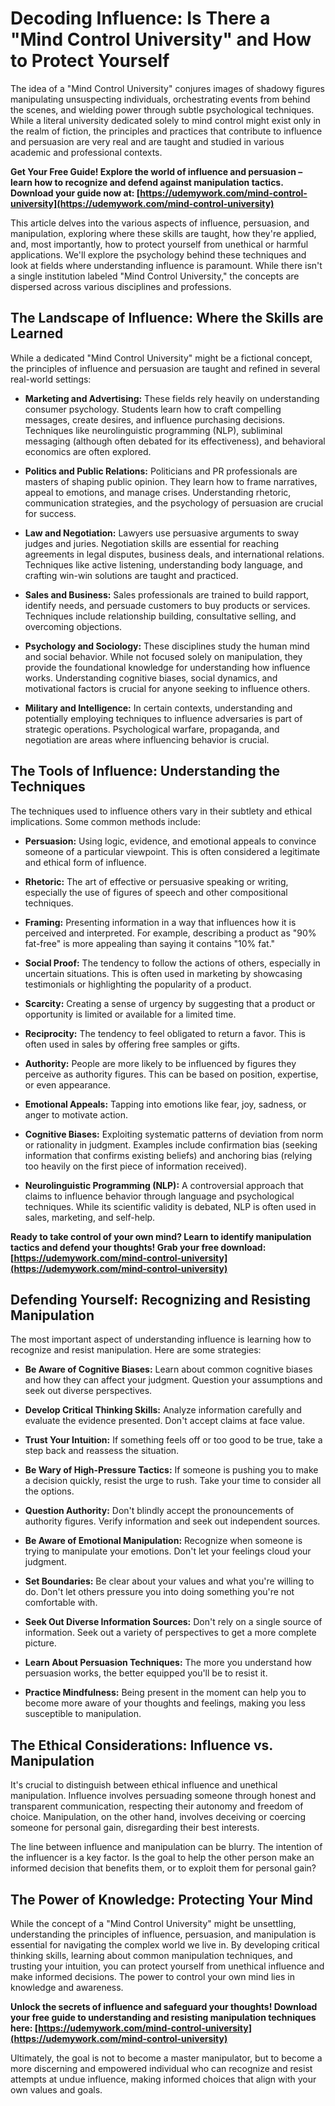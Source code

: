# Decoding Influence: Is There a "Mind Control University" and How to Protect Yourself

The idea of a "Mind Control University" conjures images of shadowy figures manipulating unsuspecting individuals, orchestrating events from behind the scenes, and wielding power through subtle psychological techniques. While a literal university dedicated solely to mind control might exist only in the realm of fiction, the principles and practices that contribute to influence and persuasion are very real and are taught and studied in various academic and professional contexts.

**Get Your Free Guide! Explore the world of influence and persuasion – learn how to recognize and defend against manipulation tactics. Download your guide now at: [https://udemywork.com/mind-control-university](https://udemywork.com/mind-control-university)**

This article delves into the various aspects of influence, persuasion, and manipulation, exploring where these skills are taught, how they're applied, and, most importantly, how to protect yourself from unethical or harmful applications. We'll explore the psychology behind these techniques and look at fields where understanding influence is paramount. While there isn't a single institution labeled "Mind Control University," the concepts are dispersed across various disciplines and professions.

## The Landscape of Influence: Where the Skills are Learned

While a dedicated "Mind Control University" might be a fictional concept, the principles of influence and persuasion are taught and refined in several real-world settings:

*   **Marketing and Advertising:** These fields rely heavily on understanding consumer psychology. Students learn how to craft compelling messages, create desires, and influence purchasing decisions. Techniques like neurolinguistic programming (NLP), subliminal messaging (although often debated for its effectiveness), and behavioral economics are often explored.

*   **Politics and Public Relations:** Politicians and PR professionals are masters of shaping public opinion. They learn how to frame narratives, appeal to emotions, and manage crises. Understanding rhetoric, communication strategies, and the psychology of persuasion are crucial for success.

*   **Law and Negotiation:** Lawyers use persuasive arguments to sway judges and juries. Negotiation skills are essential for reaching agreements in legal disputes, business deals, and international relations. Techniques like active listening, understanding body language, and crafting win-win solutions are taught and practiced.

*   **Sales and Business:** Sales professionals are trained to build rapport, identify needs, and persuade customers to buy products or services. Techniques include relationship building, consultative selling, and overcoming objections.

*   **Psychology and Sociology:** These disciplines study the human mind and social behavior. While not focused solely on manipulation, they provide the foundational knowledge for understanding how influence works. Understanding cognitive biases, social dynamics, and motivational factors is crucial for anyone seeking to influence others.

*   **Military and Intelligence:** In certain contexts, understanding and potentially employing techniques to influence adversaries is part of strategic operations. Psychological warfare, propaganda, and negotiation are areas where influencing behavior is crucial.

## The Tools of Influence: Understanding the Techniques

The techniques used to influence others vary in their subtlety and ethical implications. Some common methods include:

*   **Persuasion:** Using logic, evidence, and emotional appeals to convince someone of a particular viewpoint. This is often considered a legitimate and ethical form of influence.

*   **Rhetoric:** The art of effective or persuasive speaking or writing, especially the use of figures of speech and other compositional techniques.

*   **Framing:** Presenting information in a way that influences how it is perceived and interpreted. For example, describing a product as "90% fat-free" is more appealing than saying it contains "10% fat."

*   **Social Proof:** The tendency to follow the actions of others, especially in uncertain situations. This is often used in marketing by showcasing testimonials or highlighting the popularity of a product.

*   **Scarcity:** Creating a sense of urgency by suggesting that a product or opportunity is limited or available for a limited time.

*   **Reciprocity:** The tendency to feel obligated to return a favor. This is often used in sales by offering free samples or gifts.

*   **Authority:** People are more likely to be influenced by figures they perceive as authority figures. This can be based on position, expertise, or even appearance.

*   **Emotional Appeals:** Tapping into emotions like fear, joy, sadness, or anger to motivate action.

*   **Cognitive Biases:** Exploiting systematic patterns of deviation from norm or rationality in judgment. Examples include confirmation bias (seeking information that confirms existing beliefs) and anchoring bias (relying too heavily on the first piece of information received).

*   **Neurolinguistic Programming (NLP):** A controversial approach that claims to influence behavior through language and psychological techniques. While its scientific validity is debated, NLP is often used in sales, marketing, and self-help.

**Ready to take control of your own mind? Learn to identify manipulation tactics and defend your thoughts! Grab your free download: [https://udemywork.com/mind-control-university](https://udemywork.com/mind-control-university)**

## Defending Yourself: Recognizing and Resisting Manipulation

The most important aspect of understanding influence is learning how to recognize and resist manipulation. Here are some strategies:

*   **Be Aware of Cognitive Biases:** Learn about common cognitive biases and how they can affect your judgment. Question your assumptions and seek out diverse perspectives.

*   **Develop Critical Thinking Skills:** Analyze information carefully and evaluate the evidence presented. Don't accept claims at face value.

*   **Trust Your Intuition:** If something feels off or too good to be true, take a step back and reassess the situation.

*   **Be Wary of High-Pressure Tactics:** If someone is pushing you to make a decision quickly, resist the urge to rush. Take your time to consider all the options.

*   **Question Authority:** Don't blindly accept the pronouncements of authority figures. Verify information and seek out independent sources.

*   **Be Aware of Emotional Manipulation:** Recognize when someone is trying to manipulate your emotions. Don't let your feelings cloud your judgment.

*   **Set Boundaries:** Be clear about your values and what you're willing to do. Don't let others pressure you into doing something you're not comfortable with.

*   **Seek Out Diverse Information Sources:** Don't rely on a single source of information. Seek out a variety of perspectives to get a more complete picture.

*   **Learn About Persuasion Techniques:** The more you understand how persuasion works, the better equipped you'll be to resist it.

*   **Practice Mindfulness:** Being present in the moment can help you to become more aware of your thoughts and feelings, making you less susceptible to manipulation.

## The Ethical Considerations: Influence vs. Manipulation

It's crucial to distinguish between ethical influence and unethical manipulation. Influence involves persuading someone through honest and transparent communication, respecting their autonomy and freedom of choice. Manipulation, on the other hand, involves deceiving or coercing someone for personal gain, disregarding their best interests.

The line between influence and manipulation can be blurry. The intention of the influencer is a key factor. Is the goal to help the other person make an informed decision that benefits them, or to exploit them for personal gain?

## The Power of Knowledge: Protecting Your Mind

While the concept of a "Mind Control University" might be unsettling, understanding the principles of influence, persuasion, and manipulation is essential for navigating the complex world we live in. By developing critical thinking skills, learning about common manipulation techniques, and trusting your intuition, you can protect yourself from unethical influence and make informed decisions. The power to control your own mind lies in knowledge and awareness.

**Unlock the secrets of influence and safeguard your thoughts! Download your free guide to understanding and resisting manipulation techniques here: [https://udemywork.com/mind-control-university](https://udemywork.com/mind-control-university)**

Ultimately, the goal is not to become a master manipulator, but to become a more discerning and empowered individual who can recognize and resist attempts at undue influence, making informed choices that align with your own values and goals.

